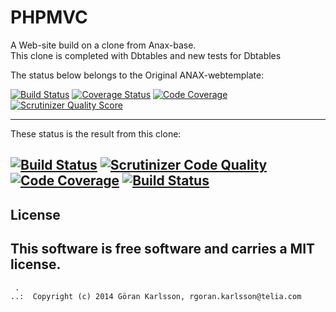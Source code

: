 PHPMVC
=========
A Web-site build on a clone from  Anax-base.  
This clone is completed with Dbtables and new tests for Dbtables  

The status below belongs to the Original ANAX-webtemplate:  

[![Build Status](https://travis-ci.org/mosbth/Anax-MVC.png?branch=master)](https://travis-ci.org/mosbth/Anax-MVC)
[![Coverage Status](https://coveralls.io/repos/mosbth/Anax-MVC/badge.png)](https://coveralls.io/r/mosbth/Anax-MVC)
[![Code Coverage](https://scrutinizer-ci.com/g/mosbth/Anax-MVC/badges/coverage.png?s=f999ab1961684a91050b095682f7ab7a13ccb534)](https://scrutinizer-ci.com/g/mosbth/Anax-MVC/)
[![Scrutinizer Quality Score](https://scrutinizer-ci.com/g/mosbth/Anax-MVC/badges/quality-score.png?s=1c2fc1af0df7fb7ee1e4f379a81253583a750297)](https://scrutinizer-ci.com/g/mosbth/Anax-MVC/)
  
 -----------------------------------------
 These status is the result from this clone:
 
[![Build Status](https://travis-ci.org/roka13/phpmvc.svg?branch=master)](https://travis-ci.org/roka/phpmvc)
[![Scrutinizer Code Quality](https://scrutinizer-ci.com/g/roka13/phpmvc/badges/quality-score.png?b=master)](https://scrutinizer-ci.com/g/roka13/phpmvc/?branch=master)
[![Code Coverage](https://scrutinizer-ci.com/g/roka13/phpmvc/badges/coverage.png?b=master)](https://scrutinizer-ci.com/g/roka13/phpmvc/?branch=master)
[![Build Status](https://scrutinizer-ci.com/g/roka13/phpmvc/badges/build.png?b=master)](https://scrutinizer-ci.com/g/roka13/phpmvc/build-status/master)
-----------------------------------------------------

License 
--------------


This software is free software and carries a MIT license.
------------------  



```
 .  
..:  Copyright (c) 2014 Göran Karlsson, rgoran.karlsson@telia.com
```


